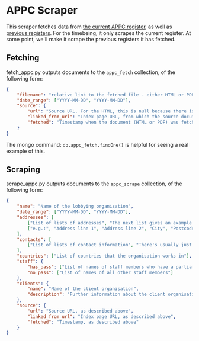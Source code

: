 APPC Scraper
============

This scraper fetches data from [the current APPC register](http://www.appc.org.uk/members/register/), as well as [previous registers](http://www.appc.org.uk/previous-registers/). For the timebeing, it only scrapes the current register. At some point, we'll make it scrape the previous registers it has fetched.

Fetching
--------

fetch_appc.py outputs documents to the `appc_fetch` collection, of the following form:

```json
{
    "filename": "relative link to the fetched file - either HTML or PDF",
    "date_range": ["YYYY-MM-DD", "YYYY-MM-DD"],
    "source": {
        "url": "Source URL. For the HTML, this is null because there is no direct link (it requires a POST request)",
        "linked_from_url": "Index page URL, from which the source documents are linked",
        "fetched": "Timestamp when the document (HTML or PDF) was fetched"
    }
}
```

The mongo command: `db.appc_fetch.findOne()` is helpful for seeing a real example of this.

Scraping
--------

scrape_appc.py outputs documents to the `appc_scrape` collection, of the following form:

```json
{
    "name": "Name of the lobbying organisation",
    "date_range": ["YYYY-MM-DD", "YYYY-MM-DD"],
    "addresses": [
        ["List of lists of addresses", "The next list gives an example of the sort of format"],
        ["e.g.:", "Address line 1", "Address line 2", "City", "Postcode"]
    ],
    "contacts": [
        ["List of lists of contact information", "There's usually just one, but occasionally more"]
    ],
    "countries": ["List of countries that the organisation works in"],
    "staff": {
        "has_pass": ["List of names of staff members who have a parliamentary pass"],
        "no_pass": ["List of names of all other staff members"]
    },
    "clients": {
        "name": "Name of the client organisation",
        "description": "Further information about the client organisation. Format varies; this is often just a URL, but occasionally other info."
    },
    "source": {
        "url": "Source URL, as described above",
        "linked_from_url": "Index page URL, as described above",
        "fetched": "Timestamp, as described above"
    }
}
```
